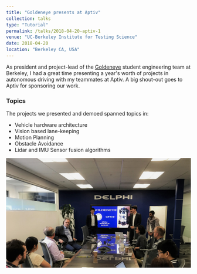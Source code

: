 ```yaml
---
title: "Goldeneye presents at Aptiv"
collection: talks
type: "Tutorial"
permalink: /talks/2018-04-20-aptiv-1
venue: "UC-Berkeley Institute for Testing Science"
date: 2018-04-20
location: "Berkeley CA, USA"
---
```


As president and project-lead of the [Goldeneye](https://goldeneye.berkeley.edu) student engineering team at Berkeley, I had a great time presenting a year's worth of projects in autonomous driving with my teammates at Aptiv. A big shout-out goes to Aptiv for sponsoring our work.

### Topics
 The projects we presented and demoed spanned topics in: 

* Vehicle hardware architecture
* Vision based lane-keeping
* Motion Planning
* Obstacle Avoidance 
* Lidar and IMU Sensor fusion algorithms

![presentation pic](/images/Aptiv_Presentation.jpg)




